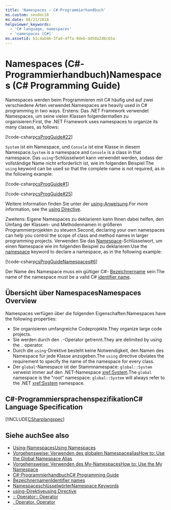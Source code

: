 ```yaml
---
title: 'Namespaces – C#-Programmierhandbuch'
ms.custom: seodec18
ms.date: 08/21/2018
helpviewer_keywords:
  - 'C# language, namespaces'
  - 'namespaces [C#]'
ms.assetid: b1c4ab46-3fad-4ffa-9deb-dd50a2d8c65a
---
```

# <a name="namespaces-c-programming-guide"></a><span data-ttu-id="e386f-102">Namespaces (C#-Programmierhandbuch)</span><span class="sxs-lookup"><span data-stu-id="e386f-102">Namespaces (C# Programming Guide)</span></span>

<span data-ttu-id="e386f-103">Namespaces werden beim Programmieren mit C# häufig und auf zwei verschiedene Arten verwendet.</span><span class="sxs-lookup"><span data-stu-id="e386f-103">Namespaces are heavily used in C# programming in two ways.</span></span> <span data-ttu-id="e386f-104">Erstens: Das .NET Framework verwendet Namespaces, um seine vielen Klassen folgendermaßen zu organisieren:</span><span class="sxs-lookup"><span data-stu-id="e386f-104">First, the .NET Framework uses namespaces to organize its many classes, as follows:</span></span>  
  
 [!code-csharp[csProgGuide#22](~/samples/snippets/csharp/VS_Snippets_VBCSharp/csProgGuide/CS/progGuide.cs#22)]  
  
<span data-ttu-id="e386f-105">`System` ist ein Namespace, und `Console` ist eine Klasse in diesem Namespace.</span><span class="sxs-lookup"><span data-stu-id="e386f-105">`System` is a namespace and `Console` is a class in that namespace.</span></span> <span data-ttu-id="e386f-106">Das `using`-Schlüsselwort kann verwendet werden, sodass der vollständige Name nicht erforderlich ist, wie im folgenden Beispiel:</span><span class="sxs-lookup"><span data-stu-id="e386f-106">The `using` keyword can be used so that the complete name is not required, as in the following example:</span></span>  
  
 [!code-csharp[csProgGuide#1](~/samples/snippets/csharp/VS_Snippets_VBCSharp/csProgGuide/CS/using.cs#1)]  
  
 [!code-csharp[csProgGuide#25](~/samples/snippets/csharp/VS_Snippets_VBCSharp/csProgGuide/CS/progGuide.cs#25)]  
  
<span data-ttu-id="e386f-107">Weitere Information finden Sie unter der [using-Anweisung](../../language-reference/keywords/using-directive.md).</span><span class="sxs-lookup"><span data-stu-id="e386f-107">For more information, see the [using Directive](../../language-reference/keywords/using-directive.md).</span></span>  
  
<span data-ttu-id="e386f-108">Zweitens: Eigene Namespaces zu deklarieren kann Ihnen dabei helfen, den Umfang der Klassen- und Methodennamen in größeren Programmierprojekten zu steuern.</span><span class="sxs-lookup"><span data-stu-id="e386f-108">Second, declaring your own namespaces can help you control the scope of class and method names in larger programming projects.</span></span> <span data-ttu-id="e386f-109">Verwenden Sie das [Namespace](../../language-reference/keywords/namespace.md)-Schlüsselwort, um einen Namespace wie im folgenden Beispiel zu deklarieren:</span><span class="sxs-lookup"><span data-stu-id="e386f-109">Use the [namespace](../../language-reference/keywords/namespace.md) keyword to declare a namespace, as in the following example:</span></span>  
  
 [!code-csharp[csProgGuideNamespaces#6](~/samples/snippets/csharp/VS_Snippets_VBCSharp/csProgGuideNamespaces/CS/Namespaces.cs#6)]

<span data-ttu-id="e386f-110">Der Name des Namespace muss ein gültiger C#- [Bezeichnername](../inside-a-program/identifier-names.md) sein.</span><span class="sxs-lookup"><span data-stu-id="e386f-110">The name of the namespace must be a valid C# [identifier name](../inside-a-program/identifier-names.md).</span></span>

## <a name="namespaces-overview"></a><span data-ttu-id="e386f-111">Übersicht über Namespaces</span><span class="sxs-lookup"><span data-stu-id="e386f-111">Namespaces Overview</span></span>  

<span data-ttu-id="e386f-112">Namespaces verfügen über die folgenden Eigenschaften:</span><span class="sxs-lookup"><span data-stu-id="e386f-112">Namespaces have the following properties:</span></span>  
  
- <span data-ttu-id="e386f-113">Sie organisieren umfangreiche Codeprojekte.</span><span class="sxs-lookup"><span data-stu-id="e386f-113">They organize large code projects.</span></span>  
- <span data-ttu-id="e386f-114">Sie werden durch den `.`-Operator getrennt.</span><span class="sxs-lookup"><span data-stu-id="e386f-114">They are delimited by using the `.` operator.</span></span>  
- <span data-ttu-id="e386f-115">Durch die `using`-Direktive besteht keine Notwendigkeit, den Namen des Namespace für jede Klasse anzugeben.</span><span class="sxs-lookup"><span data-stu-id="e386f-115">The `using` directive obviates the requirement to specify the name of the namespace for every class.</span></span>  
- <span data-ttu-id="e386f-116">Der `global`-Namespace ist der Stammnamespace: `global::System` verweist immer auf den .NET-Namespace <xref:System>.</span><span class="sxs-lookup"><span data-stu-id="e386f-116">The `global` namespace is the "root" namespace: `global::System` will always refer to the .NET <xref:System> namespace.</span></span>  

## <a name="c-language-specification"></a><span data-ttu-id="e386f-117">C#-Programmiersprachenspezifikation</span><span class="sxs-lookup"><span data-stu-id="e386f-117">C# Language Specification</span></span>

[!INCLUDE[CSharplangspec](~/includes/csharplangspec-md.md)]  
  
## <a name="see-also"></a><span data-ttu-id="e386f-118">Siehe auch</span><span class="sxs-lookup"><span data-stu-id="e386f-118">See also</span></span>

- [<span data-ttu-id="e386f-119">Using-Namespaces</span><span class="sxs-lookup"><span data-stu-id="e386f-119">Using Namespaces</span></span>](using-namespaces.md)
- [<span data-ttu-id="e386f-120">Vorgehensweise: Verwenden des globalen Namespacealias</span><span class="sxs-lookup"><span data-stu-id="e386f-120">How to: Use the Global Namespace Alias</span></span>](how-to-use-the-global-namespace-alias.md)
- [<span data-ttu-id="e386f-121">Vorgehensweise: Verwenden des My-Namespaces</span><span class="sxs-lookup"><span data-stu-id="e386f-121">How to: Use the My Namespace</span></span>](how-to-use-the-my-namespace.md)
- [<span data-ttu-id="e386f-122">C#-Programmierhandbuch</span><span class="sxs-lookup"><span data-stu-id="e386f-122">C# Programming Guide</span></span>](../index.md)
- [<span data-ttu-id="e386f-123">Bezeichnernamen</span><span class="sxs-lookup"><span data-stu-id="e386f-123">Identifier names</span></span>](../inside-a-program/identifier-names.md)
- [<span data-ttu-id="e386f-124">Namespaceschlüsselwörter</span><span class="sxs-lookup"><span data-stu-id="e386f-124">Namespace Keywords</span></span>](../../language-reference/keywords/namespace-keywords.md)
- [<span data-ttu-id="e386f-125">using-Direktive</span><span class="sxs-lookup"><span data-stu-id="e386f-125">using Directive</span></span>](../../language-reference/keywords/using-directive.md)
- [<span data-ttu-id="e386f-126">:: Operator</span><span class="sxs-lookup"><span data-stu-id="e386f-126">:: Operator</span></span>](../../language-reference/operators/namespace-alias-qualifer.md)
- [<span data-ttu-id="e386f-127">. Operator</span><span class="sxs-lookup"><span data-stu-id="e386f-127">. Operator</span></span>](../../language-reference/operators/member-access-operator.md)
